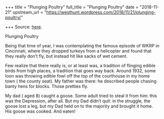 +++
title = "Plunging Poultry"
full_title = "Plunging Poultry"
date = "2018-11-21"
upstream_url = "https://westhunt.wordpress.com/2018/11/21/plunging-poultry/"

+++
Source: [here](https://westhunt.wordpress.com/2018/11/21/plunging-poultry/).

Plunging Poultry

Being that time of year, I was contemplating the famous episode of WKRP
in Cincinnati, where they dropped turkeys from a helicopter and found
that they really don’t fly, but instead hit like sacks of wet cement.

Few realize that there really is, or at least was, a tradition of
flinging edible birds from high places, a tradition that goes way back.
Around 1932, some loon was throwing edible fowl off the top of the
courthouse in my home town ( the county seat). My father was there: he
described people chasing banty hens for blocks. Those pretties fly.

My dad ( aged 8) caught a goose. Some adult tried to steal it from him:
this was the Depression, after all. But my Dad didn’t quit: in the
struggle, the goose lost a leg, but my Dad held on to the majority and
brought it home. His goose was cooked. And eaten!

